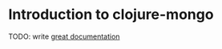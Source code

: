 # Introduction to clojure-mongo

TODO: write [great documentation](http://jacobian.org/writing/what-to-write/)

